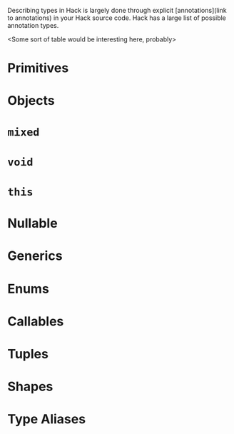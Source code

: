 Describing types in Hack is largely done through explicit [annotations](link to annotations) in your Hack source code. Hack has a large list of possible annotation types.

<Some sort of table would be interesting here, probably>

# Primitives

# Objects

# `mixed`

# `void`

# `this`

# Nullable

# Generics

# Enums

# Callables

# Tuples

# Shapes

# Type Aliases
